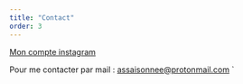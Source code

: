```yaml
---
title: "Contact"
order: 3
---
```

[Mon compte instagram](https://www.instagram.com/as.saison.nee/)

Pour me contacter par mail : [assaisonnee@protonmail.com](assaisonnee@protonmail.com)
` 